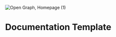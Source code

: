 ![Open Graph, Homepage (1)](https://github.com/basehub-ai/nextjs-docs/assets/40034115/834c595e-f6fc-421c-9c16-7857e30d31b5)

# Documentation Template
